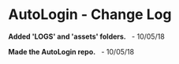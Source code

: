 # AutoLogin - Change Log


**Added 'LOGS' and 'assets' folders.**   - 10/05/18

**Made the AutoLogin repo.**   - 10/05/18
